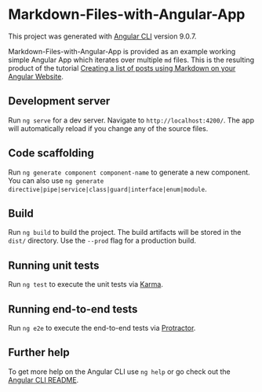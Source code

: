 # Markdown-Files-with-Angular-App

This project was generated with [Angular CLI](https://github.com/angular/angular-cli) version 9.0.7.

Markdown-Files-with-Angular-App is provided as an example working simple Angular App which iterates over multiple `md` files. This is the resulting product of the tutorial [Creating a list of posts using Markdown on your Angular Website](https://vondreii.com/posts/post/creatingAListOfPostsUsingMarkdownOnYourAngularWebsite).


## Development server

Run `ng serve` for a dev server. Navigate to `http://localhost:4200/`. The app will automatically reload if you change any of the source files.

## Code scaffolding

Run `ng generate component component-name` to generate a new component. You can also use `ng generate directive|pipe|service|class|guard|interface|enum|module`.

## Build

Run `ng build` to build the project. The build artifacts will be stored in the `dist/` directory. Use the `--prod` flag for a production build.

## Running unit tests

Run `ng test` to execute the unit tests via [Karma](https://karma-runner.github.io).

## Running end-to-end tests

Run `ng e2e` to execute the end-to-end tests via [Protractor](http://www.protractortest.org/).

## Further help

To get more help on the Angular CLI use `ng help` or go check out the [Angular CLI README](https://github.com/angular/angular-cli/blob/master/README.md).

